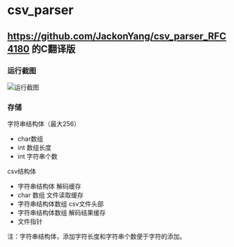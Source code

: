 # csv_parser

## https://github.com/JackonYang/csv_parser_RFC4180 的C翻译版

### 运行截图

![运行截图](/home/meanson/code/c/csv_parser/README.assets/运行截图.png)

### 存储

字符串结构体（最大256）

- char数组
- int 数组长度
- int 字符串个数

csv结构体

- 字符串结构体 解码缓存
- char 数组 文件读取缓存
- 字符串结构体数组 csv文件头部
- 字符串结构体数组 解码结果缓存
- 文件指针

注：字符串结构体，添加字符长度和字符串个数便于字符的添加。